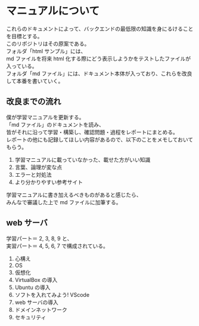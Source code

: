 # マニュアルについて

これらのドキュメントによって、バックエンドの最低限の知識を身にるけることを目標とする。  
このリポジトリはその原案である。  
フォルダ「html サンプル」には、  
md ファイルを将来 html 化する際にどう表示しようかをテストしたファイルが入っている。  
フォルダ「md ファイル」には、ドキュメント本体が入っており、これらを改良して本番を書いていく。

## 改良までの流れ

僕が学習マニュアルを更新する。  
「md ファイル」のドキュメントを読み、  
皆がそれに沿って学習・構築し、確認問題・過程をレポートにまとめる。  
レポートの他にも記録してほしい内容があるので、以下のことをメモしておいてもらう。  

1. 学習マニュアルに載っていなかった、載せた方がいい知識
2. 言葉、論理が変な点
3. エラーと対処法
4. より分かりやすい参考サイト

学習マニュアルに書き加えるべきものがあると感じたら、  
みんなで審議した上で md ファイルに加筆する。

## web サーバ

学習パート＝ 2, 3, 8, 9 と、  
実習パート＝ 4, 5, 6, 7 で構成されている。

1. 心構え
2. OS
3. 仮想化
4. VirtualBox の導入
5. Ubuntu の導入
6. ソフトを入れてみよう! VScode
7. web サーバの導入
8. ドメインネットワーク
9. セキュリティ
